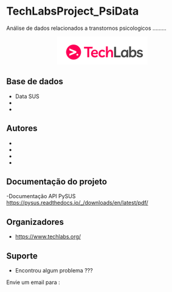 # TechLabsProject_PsiData

Análise de dados relacionados a transtornos psicologicos .........

<p align="center">
  <img src="/tech.png" >
</p>

## Base de dados

- Data SUS
- 
- 

## Autores

-
-
-
-

## Documentação do projeto

-Documentação API PySUS
https://pysus.readthedocs.io/_/downloads/en/latest/pdf/ 

## Organizadores

* https://www.techlabs.org/

## Suporte

* Encontrou algum problema ???

Envie um email para : 



